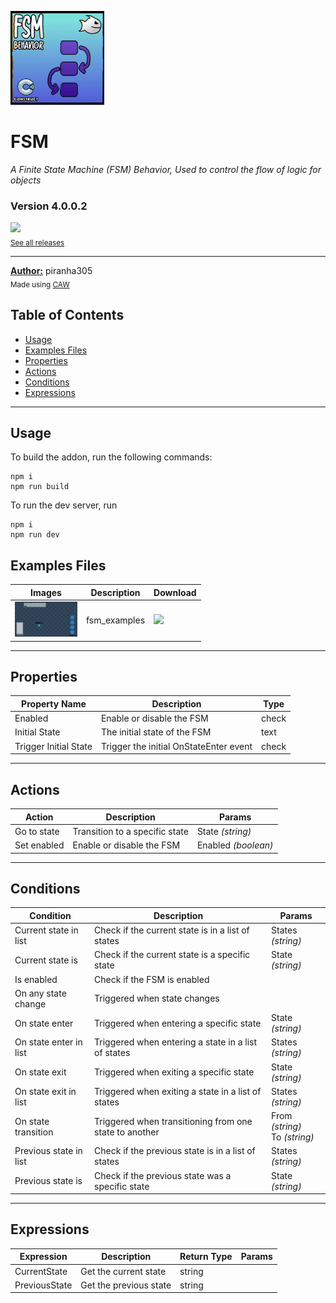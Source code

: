 <img src="./examples/cover.gif" width="150" /><br>
# FSM
<i>A Finite State Machine (FSM) Behavior, Used to control the flow of logic for objects</i> <br>
### Version 4.0.0.2

[<img src="https://placehold.co/200x50/4493f8/FFF?text=Download&font=montserrat" width="200"/>](https://github.com/armandoalonso/fsm/releases/download/piranha305_fsm-4.0.0.2.c3addon/piranha305_fsm-4.0.0.2.c3addon)
<br>
<sub> [See all releases](https://github.com/armandoalonso/fsm/releases) </sub> <br>

---
<b><u>Author:</u></b> piranha305 <br>
<sub>Made using [CAW](https://marketplace.visualstudio.com/items?itemName=skymen.caw) </sub><br>

## Table of Contents
- [Usage](#usage)
- [Examples Files](#examples-files)
- [Properties](#properties)
- [Actions](#actions)
- [Conditions](#conditions)
- [Expressions](#expressions)
---
## Usage
To build the addon, run the following commands:

```
npm i
npm run build
```

To run the dev server, run

```
npm i
npm run dev
```

## Examples Files
| Images | Description | Download |
| --- | --- | --- |
| <img src="./examples/fsm_examples.gif" width="100" /> | fsm_examples | [<img src="https://placehold.co/120x30/4493f8/FFF?text=Download&font=montserrat" width="120"/>](https://github.com/armandoalonso/fsm/raw/refs/heads/main/examples/fsm_examples.c3p) |

---
## Properties
| Property Name | Description | Type |
| --- | --- | --- |
| Enabled | Enable or disable the FSM | check |
| Initial State | The initial state of the FSM | text |
| Trigger Initial State | Trigger the initial OnStateEnter event | check |


---
## Actions
| Action | Description | Params
| --- | --- | --- |
| Go to state | Transition to a specific state | State             *(string)* <br> |
| Set enabled | Enable or disable the FSM | Enabled             *(boolean)* <br> |


---
## Conditions
| Condition | Description | Params
| --- | --- | --- |
| Current state in list | Check if the current state is in a list of states | States *(string)* <br> |
| Current state is | Check if the current state is a specific state | State *(string)* <br> |
| Is enabled | Check if the FSM is enabled |  |
| On any state change | Triggered when state changes |  |
| On state enter | Triggered when entering a specific state | State *(string)* <br> |
| On state enter in list | Triggered when entering a state in a list of states | States *(string)* <br> |
| On state exit | Triggered when exiting a specific state | State *(string)* <br> |
| On state exit in list | Triggered when exiting a state in a list of states | States *(string)* <br> |
| On state transition | Triggered when transitioning from one state to another | From *(string)* <br>To *(string)* <br> |
| Previous state in list | Check if the previous state is in a list of states | States *(string)* <br> |
| Previous state is | Check if the previous state was a specific state | State *(string)* <br> |


---
## Expressions
| Expression | Description | Return Type | Params
| --- | --- | --- | --- |
| CurrentState | Get the current state | string |  | 
| PreviousState | Get the previous state | string |  | 
